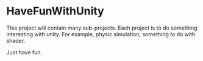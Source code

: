 # HaveFunWithUnity

This project will contain many sub-projects. Each project is to do something interesting with unity. For example, physic simulation, something to do with shader.

Just have fun.
